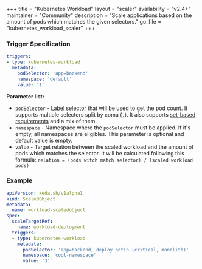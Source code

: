 +++
title = "Kubernetes Workload"
layout = "scaler"
availability = "v2.4+"
maintainer = "Community"
description = "Scale applications based on the amount of pods which matches the given selectors."
go_file = "kubernetes_workload_scaler"
+++

### Trigger Specification

```yaml
triggers:
- type: kubernetes-workload
  metadata:
    podSelector: 'app=backend'
    namespace: 'default'
    value: '1'
```

**Parameter list:**

- `podSelector` - [Label selector](https://kubernetes.io/docs/concepts/overview/working-with-objects/labels/#label-selectors) that will be used to get the pod count. It supports multiple selectors split by coma (`,`). It also supports [set-based requirements](https://kubernetes.io/docs/concepts/overview/working-with-objects/labels/#set-based-requirement) and a mix of them.
- `namespace` - Namespace where the `podSelector` must be applied. If it's empty, all namespaces are eligibles. This parameter is optional and default value is empty.
- `value` - Target relation between the scaled workload and the amount of pods which matches the selector. It will be calculated following this formula: `relation = (pods witch match selector) / (scaled workload pods)`

### Example

```yaml
apiVersion: keda.sh/v1alpha1
kind: ScaledObject
metadata:
  name: workload-scaledobject
spec:
  scaleTargetRef:
    name: workload-deployment
  triggers:
  - type: kubernetes-workload
    metadata:
      podSelector: 'app=backend, deploy notin (critical, monolith)'
      namespace: 'cool-namespace'
      value: '3'`
```
